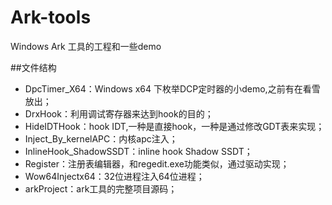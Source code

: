 # Ark-tools
Windows Ark 工具的工程和一些demo

##文件结构
* DpcTimer_X64：Windows x64 下枚举DCP定时器的小demo,之前有在看雪放出；
* DrxHook：利用调试寄存器来达到hook的目的；
* HideIDTHook：hook IDT,一种是直接hook，一种是通过修改GDT表来实现；
* Inject_By_kernelAPC：内核apc注入；
* InlineHook_ShadowSSDT：inline hook Shadow SSDT；
* Register：注册表编辑器，和regedit.exe功能类似，通过驱动实现；
* Wow64Injectx64：32位进程注入64位进程；
* arkProject：ark工具的完整项目源码；
